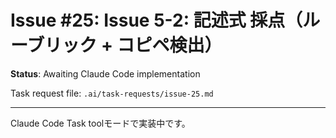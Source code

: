 # Issue #25: Issue 5-2: 記述式 採点（ルーブリック + コピペ検出）

**Status**: Awaiting Claude Code implementation

Task request file: `.ai/task-requests/issue-25.md`

---

Claude Code Task toolモードで実装中です。

